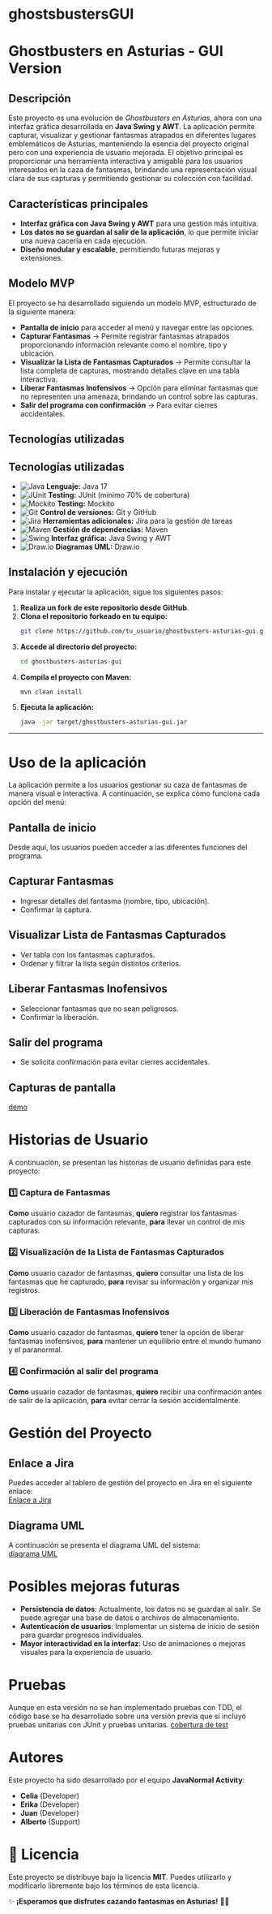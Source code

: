 # ghostsbustersGUI
# Ghostbusters en Asturias - GUI Version
## Descripción
Este proyecto es una evolución de *Ghostbusters en Asturias*, ahora con una interfaz gráfica desarrollada en **Java Swing y AWT**. La aplicación permite capturar, visualizar y gestionar fantasmas atrapados en diferentes lugares emblemáticos de Asturias, manteniendo la esencia del proyecto original pero con una experiencia de usuario mejorada.
El objetivo principal es proporcionar una herramienta interactiva y amigable para los usuarios interesados en la caza de fantasmas, brindando una representación visual clara de sus capturas y permitiendo gestionar su colección con facilidad.
## Características principales
- **Interfaz gráfica con Java Swing y AWT** para una gestión más intuitiva.
- **Los datos no se guardan al salir de la aplicación**, lo que permite iniciar una nueva cacería en cada ejecución.
- **Diseño modular y escalable**, permitiendo futuras mejoras y extensiones.
## Modelo MVP
El proyecto se ha desarrollado siguiendo un modelo MVP, estructurado de la siguiente manera:
- **Pantalla de inicio** para acceder al menú y navegar entre las opciones.
- **Capturar Fantasmas** → Permite registrar fantasmas atrapados proporcionando información relevante como el nombre, tipo y ubicación.
- **Visualizar la Lista de Fantasmas Capturados** → Permite consultar la lista completa de capturas, mostrando detalles clave en una tabla interactiva.
- **Liberar Fantasmas Inofensivos** → Opción para eliminar fantasmas que no representen una amenaza, brindando un control sobre las capturas.
- **Salir del programa con confirmación** → Para evitar cierres accidentales.
## Tecnologías utilizadas
## Tecnologías utilizadas
- ![Java](https://img.shields.io/badge/Java-orange?style=flat&logo=java) **Lenguaje:** Java 17
- ![JUnit](https://img.shields.io/badge/JUnit-5-green?style=flat&logo=JUnit) **Testing:** JUnit (mínimo 70% de cobertura)
- ![Mockito](https://img.shields.io/badge/Mockito-orange?style=flat) **Testing:** Mockito
- ![Git](https://img.shields.io/badge/Git-red?style=flat&logo=git) **Control de versiones:** Git y GitHub
- ![Jira](https://img.shields.io/badge/Jira-blue?style=flat&logo=jira) **Herramientas adicionales:** Jira para la gestión de tareas
- ![Maven](https://img.shields.io/badge/Maven-black?style=flat&logo=apache-maven) **Gestión de dependencias:** Maven
- ![Swing](https://img.shields.io/badge/Java%20Swing-AWT-lightgray?style=flat) **Interfaz gráfica:** Java Swing y AWT
- ![Draw.io](https://img.shields.io/badge/Draw.io-UML%20Diagrams-brightgreen?style=flat) **Diagramas UML:** Draw.io
## Instalación y ejecución
Para instalar y ejecutar la aplicación, sigue los siguientes pasos:
1. **Realiza un fork de este repositorio desde GitHub**.
2. **Clona el repositorio forkeado en tu equipo:**
   ```bash
   git clone https://github.com/tu_usuario/ghostbusters-asturias-gui.git
3. **Accede al directorio del proyecto:**
   ```bash
   cd ghostbusters-asturias-gui
4. **Compila el proyecto con Maven:**
   ```bash
   mvn clean install
5. **Ejecuta la aplicación:**
   ```bash
   java -jar target/ghostbusters-asturias-gui.jar
   
---
# Uso de la aplicación
La aplicación permite a los usuarios gestionar su caza de fantasmas de manera visual e interactiva. A continuación, se explica cómo funciona cada opción del menú:
## Pantalla de inicio
Desde aquí, los usuarios pueden acceder a las diferentes funciones del programa.
## Capturar Fantasmas
- Ingresar detalles del fantasma (nombre, tipo, ubicación).
- Confirmar la captura.
## Visualizar Lista de Fantasmas Capturados
- Ver tabla con los fantasmas capturados.
- Ordenar y filtrar la lista según distintos criterios.
## Liberar Fantasmas Inofensivos
- Seleccionar fantasmas que no sean peligrosos.
- Confirmar la liberación.
## Salir del programa
- Se solicita confirmación para evitar cierres accidentales.
## Capturas de pantalla
[demo](/src%20read.me/ghostbusterdemo.mp4)

# Historias de Usuario
A continuación, se presentan las historias de usuario definidas para este proyecto:
### 1️⃣ Captura de Fantasmas
**Como** usuario cazador de fantasmas, **quiero** registrar los fantasmas capturados con su información relevante, **para** llevar un control de mis capturas.
### 2️⃣ Visualización de la Lista de Fantasmas Capturados
**Como** usuario cazador de fantasmas, **quiero** consultar una lista de los fantasmas que he capturado, **para** revisar su información y organizar mis registros.
### 3️⃣ Liberación de Fantasmas Inofensivos
**Como** usuario cazador de fantasmas, **quiero** tener la opción de liberar fantasmas inofensivos, **para** mantener un equilibrio entre el mundo humano y el paranormal.
### 4️⃣ Confirmación al salir del programa  
**Como** usuario cazador de fantasmas, **quiero** recibir una confirmación antes de salir de la aplicación, **para** evitar cerrar la sesión accidentalmente.

# Gestión del Proyecto
## Enlace a Jira
Puedes acceder al tablero de gestión del proyecto en Jira en el siguiente enlace:  
[Enlace a Jira](https://celiagarridoherrera.atlassian.net/jira/software/projects/GB/boards/36?atlOrigin=eyJpIjoiMGQ1ZDY1Yjg3MWUwNGExMDhhZGUxOGRiMjFiNDQ3NjMiLCJwIjoiaiJ9) 
## Diagrama UML
A continuación se presenta el diagrama UML del sistema:  
[diagrama UML](/src%20read.me/GhostbustersGUI.drawio.svg)

# Posibles mejoras futuras
- **Persistencia de datos**: Actualmente, los datos no se guardan al salir. Se puede agregar una base de datos o archivos de almacenamiento.
- **Autenticación de usuarios**: Implementar un sistema de inicio de sesión para guardar progresos individuales.
- **Mayor interactividad en la interfaz**: Uso de animaciones o mejoras visuales para la experiencia de usuario.

# Pruebas
Aunque en esta versión no se han implementado pruebas con TDD, el código base se ha desarrollado sobre una versión previa que sí incluyó pruebas unitarias con JUnit y pruebas unitarias.
[cobertura de test](/src%20read.me/Test_GUI.PNG)

# Autores
Este proyecto ha sido desarrollado por el equipo **JavaNormal Activity**:
- **Celia** (Developer)
- **Erika** (Developer)
- **Juan** (Developer)
- **Alberto** (Support)

# 📜 Licencia
Este proyecto se distribuye bajo la licencia **MIT**. Puedes utilizarlo y modificarlo libremente bajo los términos de esta licencia.

✨ **¡Esperamos que disfrutes cazando fantasmas en Asturias!** 👻🔦

